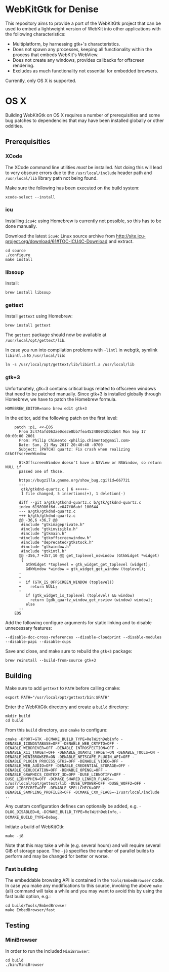 # WebKitGtk for Denise

This repository aims to provide a port of the WebKitGtk project that can be used to embed a lightweight version of WebKit into other applications with the following characteristics:

* Multiplatform, by harnessing gtk+'s characteristics.
* Does not spawn any processes, keeping all functionality within the process that embeds WebKit's WebView.
* Does not create any windows, provides callbacks for offscreen rendering.
* Excludes as much functionality not essential for embedded browsers.

Currently, only OS X is supported.

# OS X

Building WebKitGtk on OS X requires a number of prerequisities and some bug patches to dependencies that may have been installed globally or other oddities.

## Prerequisities

### XCode

The XCode command line utilities _must_ be installed. Not doing this will lead to very obscure errors due to the `/usr/local/include` header path and `/usr/local/lib` library path not being found.

Make sure the following has been executed on the build system:

    xcode-select --install

### icu

Installing `icu4c` using Homebrew is currently not possible, so this has to be done manually. 

Download the latest `icu4c` Linux source archive from http://site.icu-project.org/download/61#TOC-ICU4C-Download and extract.

	cd source
	./configure
	make install

### libsoup

Install:

    brew install libsoup

### gettext

Install `gettext` using Homebrew:

	brew install gettext

The `gettext` package should now be available at `/usr/local/opt/gettext/lib`.

In case you run into compilation problems with `-lintl` in webgtk, symlink `libintl.a` to `/usr/local/lib`:

	ln -s /usr/local/opt/gettext/lib/libintl.a /usr/local/lib

### gtk+3

Unfortunately, gtk+3 contains critical bugs related to offscreen windows that need to be patched manually.
Since gtk+3 is installed globally through Homebrew, we have to patch the Homebrew formula.

	HOMEBREW_EDITOR=nano brew edit gtk+3

In the editor, add the following patch on the first level:

```
	patch :p1, <<~EOS
	  From 2c474afd063ae0ce3e0bb7fea452480042bb2b64 Mon Sep 17 00:00:00 2001
	  From: Philip Chimento <philip.chimento@gmail.com>
	  Date: Sun, 21 May 2017 20:40:40 -0700
	  Subject: [PATCH] quartz: Fix crash when realizing GtkOffscreenWindow

	  GtkOffscreenWindow doesn't have a NSView or NSWindow, so return NULL if
	  passed one of those.

	  https://bugzilla.gnome.org/show_bug.cgi?id=667721
	  ---
	   gtk/gtkdnd-quartz.c | 6 +++++-
	   1 file changed, 5 insertions(+), 1 deletion(-)

	  diff --git a/gtk/gtkdnd-quartz.c b/gtk/gtkdnd-quartz.c
	  index 6198986f6d..e047f06abf 100644
	  --- a/gtk/gtkdnd-quartz.c
	  +++ b/gtk/gtkdnd-quartz.c
	  @@ -36,6 +36,7 @@
	   #include "gtkimageprivate.h"
	   #include "gtkinvisible.h"
	   #include "gtkmain.h"
	  +#include "gtkoffscreenwindow.h"
	   #include "deprecated/gtkstock.h"
	   #include "gtkwindow.h"
	   #include "gtkintl.h"
	  @@ -356,7 +357,10 @@ get_toplevel_nswindow (GtkWidget *widget)
	   {
	     GtkWidget *toplevel = gtk_widget_get_toplevel (widget);
	     GdkWindow *window = gtk_widget_get_window (toplevel);
	  -  
	  +
	  +  if (GTK_IS_OFFSCREEN_WINDOW (toplevel))
	  +    return NULL;
	  +
	     if (gtk_widget_is_toplevel (toplevel) && window)
	       return [gdk_quartz_window_get_nsview (window) window];
	     else
	  -- 
	EOS
```

Add the following configure arguments for static linking and to disable unnecessary features:

    --disable-doc-cross-references --disable-cloudprint --disable-modules --disable-papi --disable-cups

Save and close, and make sure to rebuild the `gtk+3` package:

	brew reinstall --build-from-source gtk+3

## Building

Make sure to add `gettext` to `PATH` before calling cmake:

	export PATH="/usr/local/opt/gettext/bin:$PATH"

Enter the WebKitGtk directory and create a `build` directory:

	mkdir build
	cd build

From this `build` directory, use `cmake` to configure:

	cmake -DPORT=GTK -DCMAKE_BUILD_TYPE=RelWithDebInfo -DENABLE_ICONDATABASE=OFF -DENABLE_WEB_CRYPTO=OFF -DENABLE_WEBDRIVER=OFF -DENABLE_INTROSPECTION=OFF -DENABLE_X11_TARGET=OFF -DENABLE_QUARTZ_TARGET=ON -DENABLE_TOOLS=ON -DENABLE_MINIBROWSER=ON -DENABLE_NETSCAPE_PLUGIN_API=OFF -DENABLE_PLUGIN_PROCESS_GTK2=OFF -DENABLE_VIDEO=OFF -DENABLE_WEB_AUDIO=OFF -DENABLE_CREDENTIAL_STORAGE=OFF -DENABLE_GEOLOCATION=OFF -DENABLE_OPENGL=OFF -DENABLE_GRAPHICS_CONTEXT_3D=OFF -DUSE_LIBNOTIFY=OFF -DUSE_LIBHYPHEN=OFF -DCMAKE_SHARED_LINKER_FLAGS=-L/usr/local/opt/gettext/lib -DUSE_UPOWER=OFF -DUSE_WOFF2=OFF -DUSE_LIBSECRET=OFF -DENABLE_SPELLCHECK=OFF -DENABLE_SAMPLING_PROFILER=OFF -DCMAKE_CXX_FLAGS=-I/usr/local/include ..

Any custom configuration defines can optionally be added, e.g. `-DLOG_DISABLED=0`, `-DCMAKE_BUILD_TYPE=RelWithDebInfo`, `-DCMAKE_BUILD_TYPE=Debug`.

Initiate a build of WebKitGtk:

	make -j8

Note that this may take a while (e.g. several hours) and will require several GiB of storage space. The `-j8` specifies the number of parallel builds to perform and may be changed for better or worse.

### Fast building

The embeddable browsing API is contained in the `Tools/EmbedBrowser` code. In case you make any modifications to this source, invoking the above `make` (all) command will take a while and you may want to avoid this by using the fast build option, e.g.:

	cd build/Tools/EmbedBrowser
	make EmbedBrowser/fast

## Testing

### MiniBrowser

In order to run the included `MiniBrowser`:

	cd build
	./bin/MiniBrowser
